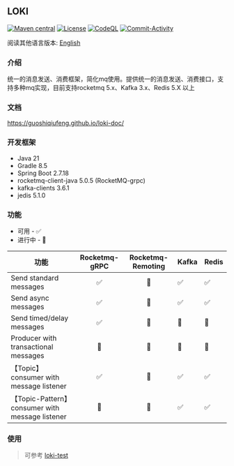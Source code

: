 ## LOKI

[![Maven central](https://img.shields.io/maven-central/v/io.github.guoshiqiufeng/loki.svg?style=flat-square)](https://search.maven.org/search?q=g:io.github.guoshiqiufeng%20AND%20a:loki)
[![License](https://img.shields.io/:license-apache-brightgreen.svg?style=flat-square)](http://www.apache.org/licenses/LICENSE-2.0.html)
[![CodeQL](https://github.com/guoshiqiufeng/loki/actions/workflows/github-code-scanning/codeql/badge.svg)](https://github.com/guoshiqiufeng/loki/actions/workflows/github-code-scanning/codeql)
[![Commit-Activity](https://img.shields.io/github/commit-activity/m/guoshiqiufeng/loki)](https://github.com/guoshiqiufeng/loki/graphs/commit-activity)

阅读其他语言版本: [English](README.md)

### 介绍

统一的消息发送、消费框架，简化mq使用。提供统一的消息发送、消费接口，支持多种mq实现，目前支持rocketmq 5.x、Kafka 3.x、Redis 5.X
以上

### 文档

https://guoshiqiufeng.github.io/loki-doc/

### 开发框架

- Java 21
- Gradle 8.5
- Spring Boot 2.7.18
- rocketmq-client-java 5.0.5 (RocketMQ-grpc)
- kafka-clients 3.6.1
- jedis 5.1.0

### 功能

* 可用 - ✅
* 进行中 - 🚧

| 功能                                             | Rocketmq-gRPC | Rocketmq-Remoting | Kafka | Redis |   
|------------------------------------------------|:-------------:|:-----------------:|-------|-------| 
| Send standard messages                         |       ✅       |        🚧         | ✅     | ✅     |    
| Send async messages                            |       ✅       |        🚧         | ✅     | ✅     |    
| Send timed/delay messages                      |       ✅       |        🚧         | 🚧    | 🚧    |    
| Producer with transactional messages           |      🚧       |        🚧         | 🚧    | 🚧    |
| 【Topic】 consumer with message listener         |       ✅       |        🚧         | ✅     | ✅     |    
| 【Topic-Pattern】 consumer with message listener |      🚧       |        🚧         | ✅     | ✅     |    

### 使用

> 可参考 [loki-test](https://github.com/guoshiqiufeng/loki-test)

